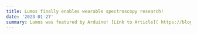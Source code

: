```yaml
---
title: Lumos finally enables wearable spectroscopy research!
date: '2023-01-27'
summary: Lumos was featured by Arduino! [Link to Article]( https://blog.arduino.cc/2023/01/27/lumos-finally-enables-wearable-spectroscopy-research/)
---
```

